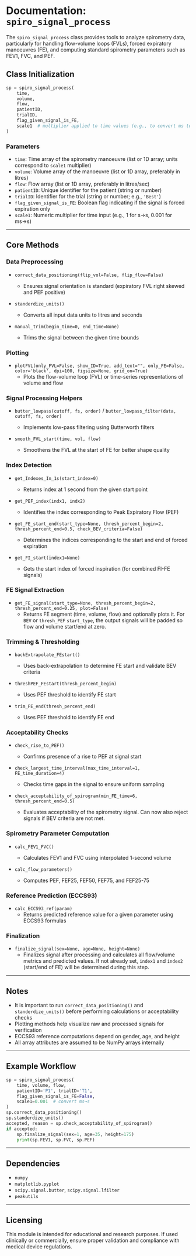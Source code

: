 # Documentation: `spiro_signal_process`

The `spiro_signal_process` class provides tools to analyze spirometry data, particularly for handling flow-volume loops (FVLs), forced expiratory manoeuvres (FE), and computing standard spirometry parameters such as FEV1, FVC, and PEF.

## Class Initialization

```python
sp = spiro_signal_process(
    time,
    volume,
    flow,
    patientID,
    trialID,
    flag_given_signal_is_FE,
    scale1  # multiplier applied to time values (e.g., to convert ms to s)
)
```

### Parameters

* `time`: Time array of the spirometry manoeuvre (list or 1D array; units correspond to `scale1` multiplier)
* `volume`: Volume array of the manoeuvre (list or 1D array, preferably in litres)
* `flow`: Flow array (list or 1D array, preferably in litres/sec)
* `patientID`: Unique identifier for the patient (string or number)
* `trialID`: Identifier for the trial (string or number; e.g., `'Best'`)
* `flag_given_signal_is_FE`: Boolean flag indicating if the signal is forced expiration only
* `scale1`: Numeric multiplier for time input (e.g., 1 for s→s, 0.001 for ms→s)

---

## Core Methods

### Data Preprocessing

* `correct_data_positioning(flip_vol=False, flip_flow=False)`
  * Ensures signal orientation is standard (expiratory FVL right skewed and PEF positive)

* `standerdize_units()`
  * Converts all input data units to litres and seconds

* `manual_trim(begin_time=0, end_time=None)`
  * Trims the signal between the given time bounds

### Plotting

* `plotFVL(only_FVL=False, show_ID=True, add_text="", only_FE=False, color='black', dpi=100, figsize=None, grid_on=True)`
  * Plots the flow-volume loop (FVL) or time-series representations of volume and flow

### Signal Processing Helpers

* `butter_lowpass(cutoff, fs, order)` / `butter_lowpass_filter(data, cutoff, fs, order)`
  * Implements low-pass filtering using Butterworth filters

* `smooth_FVL_start(time, vol, flow)`
  * Smoothens the FVL at the start of FE for better shape quality

### Index Detection

* `get_Indexes_In_1s(start_index=0)`
  * Returns index at 1 second from the given start point

* `get_PEF_index(indx1, indx2)`
  * Identifies the index corresponding to Peak Expiratory Flow (PEF)

* `get_FE_start_end(start_type=None, thresh_percent_begin=2, thresh_percent_end=0.5, check_BEV_criteria=False)`
  * Determines the indices corresponding to the start and end of forced expiration

* `get_FI_start(index1=None)`
  * Gets the start index of forced inspiration (for combined FI-FE signals)

### FE Signal Extraction

* `get_FE_signal(start_type=None, thresh_percent_begin=2, thresh_percent_end=0.25, plot=False)`
  * Returns FE segment (time, volume, flow) and optionally plots it. For `BEV` or `thresh_PEF` `start_type`, the output signals will be padded so flow and volume start/end at zero.

### Trimming & Thresholding

* `backExtrapolate_FEstart()`
  * Uses back-extrapolation to determine FE start and validate BEV criteria

* `threshPEF_FEstart(thresh_percent_begin)`
  * Uses PEF threshold to identify FE start

* `trim_FE_end(thresh_percent_end)`
  * Uses PEF threshold to identify FE end

### Acceptability Checks

* `check_rise_to_PEF()`
  * Confirms presence of a rise to PEF at signal start

* `check_largest_time_interval(max_time_interval=1, FE_time_duration=4)`
  * Checks time gaps in the signal to ensure uniform sampling

* `check_acceptability_of_spirogram(min_FE_time=6, thresh_percent_end=0.5)`
  * Evaluates acceptability of the spirometry signal. Can now also reject signals if BEV criteria are not met.

### Spirometry Parameter Computation

* `calc_FEV1_FVC()`
  * Calculates FEV1 and FVC using interpolated 1-second volume

* `calc_flow_parameters()`
  * Computes PEF, FEF25, FEF50, FEF75, and FEF25-75

### Reference Prediction (ECCS93)

* `calc_ECCS93_ref(param)`
  * Returns predicted reference value for a given parameter using ECCS93 formulas

### Finalization

* `finalize_signal(sex=None, age=None, height=None)`
  * Finalizes signal after processing and calculates all flow/volume metrics and predicted values. If not already set, `index1` and `index2` (start/end of FE) will be determined during this step.

---

## Notes

* It is important to run `correct_data_positioning()` and `standerdize_units()` before performing calculations or acceptability checks
* Plotting methods help visualize raw and processed signals for verification
* ECCS93 reference computations depend on gender, age, and height
* All array attributes are assumed to be NumPy arrays internally

---

## Example Workflow

```python
sp = spiro_signal_process(
    time, volume, flow,
    patientID='P1', trialID='T1',
    flag_given_signal_is_FE=False,
    scale1=0.001  # convert ms→s
)
sp.correct_data_positioning()
sp.standerdize_units()
accepted, reason = sp.check_acceptability_of_spirogram()
if accepted:
    sp.finalize_signal(sex=1, age=35, height=175)
    print(sp.FEV1, sp.FVC, sp.PEF)
```

---

## Dependencies

* `numpy`
* `matplotlib.pyplot`
* `scipy.signal.butter`, `scipy.signal.lfilter`
* `peakutils`

---

## Licensing

This module is intended for educational and research purposes. If used clinically or commercially, ensure proper validation and compliance with medical device regulations.